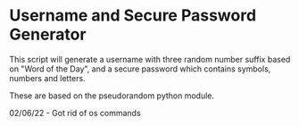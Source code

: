 # Username and Secure Password Generator

This script will generate a username with three random number suffix based on "Word of the Day", and a secure password which contains symbols, numbers and letters.

These are based on the pseudorandom python module.

02/06/22 - Got rid of os commands
